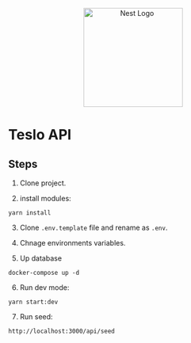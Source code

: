 <p align="center">
  <a href="http://nestjs.com/" target="blank"><img src="https://nestjs.com/img/logo-small.svg" width="200" alt="Nest Logo" /></a>
</p>

# Teslo API


## Steps

1. Clone project.

2. install modules:
```
yarn install
```

3. Clone ```.env.template``` file and rename as ```.env```.

4. Chnage environments variables.

5. Up database
```
docker-compose up -d
```

6. Run dev mode:
```
yarn start:dev
```

7. Run seed:
```
http://localhost:3000/api/seed
```





